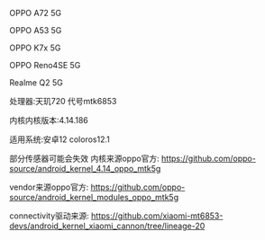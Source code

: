 OPPO A72 5G

OPPO A53 5G

OPPO K7x 5G

OPPO Reno4SE 5G

Realme Q2 5G

处理器:天玑720 代号mtk6853

内核内核版本:4.14.186

适用系统:安卓12  coloros12.1


部分传感器可能会失效
内核来源oppo官方:
https://github.com/oppo-source/android_kernel_4.14_oppo_mtk5g

vendor来源oppo官方:
https://github.com/oppo-source/android_kernel_modules_oppo_mtk5g

connectivity驱动来源:
https://github.com/xiaomi-mt6853-devs/android_kernel_xiaomi_cannon/tree/lineage-20
